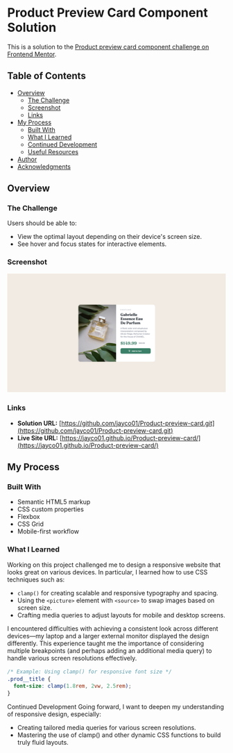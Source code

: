 # Product Preview Card Component Solution

This is a solution to the [Product preview card component challenge on Frontend Mentor](https://www.frontendmentor.io/challenges/product-preview-card-component-GO7UmttRfa).

## Table of Contents

- [Overview](#overview)
  - [The Challenge](#the-challenge)
  - [Screenshot](#screenshot)
  - [Links](#links)
- [My Process](#my-process)
  - [Built With](#built-with)
  - [What I Learned](#what-i-learned)
  - [Continued Development](#continued-development)
  - [Useful Resources](#useful-resources)
- [Author](#author)
- [Acknowledgments](#acknowledgments)

## Overview

### The Challenge

Users should be able to:

- View the optimal layout depending on their device's screen size.
- See hover and focus states for interactive elements.

### Screenshot

![](images/product_review_final_output_capture.png)

### Links

- **Solution URL:** [https://github.com/jayco01/Product-preview-card.git](https://github.com/jayco01/Product-preview-card.git)
- **Live Site URL:** [https://jayco01.github.io/Product-preview-card/](https://jayco01.github.io/Product-preview-card/)

## My Process

### Built With

- Semantic HTML5 markup
- CSS custom properties
- Flexbox
- CSS Grid
- Mobile-first workflow

### What I Learned

Working on this project challenged me to design a responsive website that looks great on various devices. In particular, I learned how to use CSS techniques such as:

- `clamp()` for creating scalable and responsive typography and spacing.
- Using the `<picture>` element with `<source>` to swap images based on screen size.
- Crafting media queries to adjust layouts for mobile and desktop screens.

I encountered difficulties with achieving a consistent look across different devices—my laptop and a larger external monitor displayed the design differently. This experience taught me the importance of considering multiple breakpoints (and perhaps adding an additional media query) to handle various screen resolutions effectively.

```css
/* Example: Using clamp() for responsive font size */
.prod__title {
  font-size: clamp(1.8rem, 2vw, 2.5rem);
} 
```


Continued Development
Going forward, I want to deepen my understanding of responsive design, especially:
- Creating tailored media queries for various screen resolutions.
- Mastering the use of clamp() and other dynamic CSS functions to build truly fluid layouts.